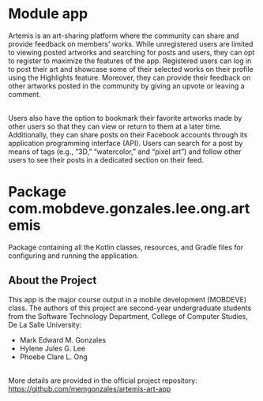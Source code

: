 # Module app

Artemis is an art-sharing platform where the community can share and provide feedback on members' works. While unregistered users are limited to viewing posted artworks and searching for posts and users, they can opt to register to maximize the features of the app. Registered users can log in to post their art and showcase some of their selected works on their profile using the Highlights feature. Moreover, they can provide their feedback on other artworks posted in the community by giving an upvote or leaving a comment. <br/> <br/>

Users also have the option to bookmark their favorite artworks made by other users so that they can view or return to them at a later time. Additionally, they can share posts on their Facebook accounts through its application programming interface (API). Users can search for a post by means of tags (e.g., “3D,” “watercolor,” and “pixel art”) and follow other users to see their posts in a dedicated section on their feed.

# Package com.mobdeve.gonzales.lee.ong.artemis

Package containing all the Kotlin classes, resources, and Gradle files for configuring and running the application.

## About the Project
This app is the major course output in a mobile development (MOBDEVE) class. The authors of this project are second-year undergraduate students from the Software Technology Department, College of Computer Studies, De La Salle University:
- Mark Edward M. Gonzales
- Hylene Jules G. Lee
- Phoebe Clare L. Ong<br/> <br/>

More details are provided in the official project repository: <a href = "https://github.com/memgonzales/artemis-art-app">https://github.com/memgonzales/artemis-art-app
